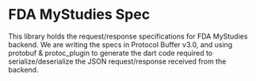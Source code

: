 # FDA MyStudies Spec

This library holds the request/response specifications for FDA MyStudies backend. We are writing the specs in Protocol Buffer v3.0, and using protobuf & protoc_plugin to generate the dart code required to serialize/deserialize the JSON request/response received from the backend.
